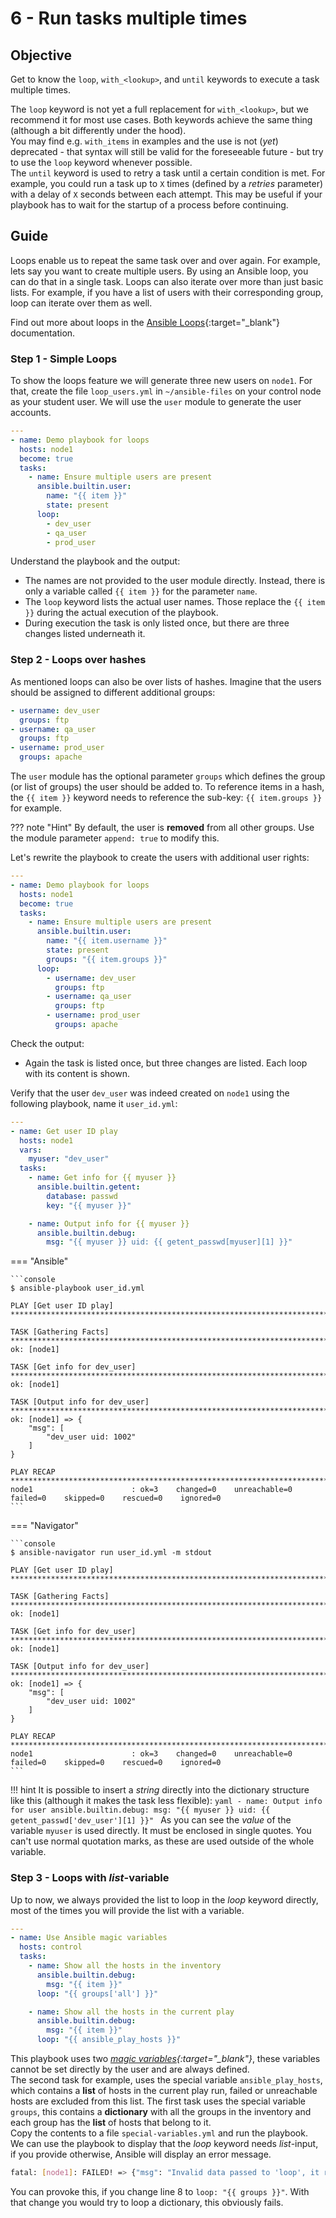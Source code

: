 # 6 - Run tasks multiple times

## Objective

Get to know the `loop`, `with_<lookup>`, and `until` keywords to execute a task multiple times.  

The `loop` keyword is not yet a full replacement for `with_<lookup>`, but we recommend it for most use cases. Both keywords achieve the same thing (although a bit differently under the hood).  
You may find e.g. `with_items` in examples and the use is not (*yet*) deprecated - that syntax will still be valid for the foreseeable future - but try to use the `loop` keyword whenever possible.  
The `until` keyword is used to retry a task until a certain condition is met. For example, you could run a task up to `X` times (defined by a *retries* parameter) with a delay of `X` seconds between each attempt. This may be useful if your playbook has to wait for the startup of a process before continuing.

## Guide

Loops enable us to repeat the same task over and over again. For example, lets say you want to create multiple users. By using an Ansible loop, you can do that in a single task. Loops can also iterate over more than just basic lists. For example, if you have a list of users with their corresponding group, loop can iterate over them as well.  

Find out more about loops in the [Ansible Loops](https://docs.ansible.com/ansible/latest/user_guide/playbooks_loops.html){:target="_blank"} documentation.

### Step 1 - Simple Loops

To show the loops feature we will generate three new users on `node1`. For that, create the file `loop_users.yml` in `~/ansible-files` on your control node as your student user. We will use the `user` module to generate the user accounts.

```yaml
---
- name: Demo playbook for loops
  hosts: node1
  become: true
  tasks:
    - name: Ensure multiple users are present
      ansible.builtin.user:
        name: "{{ item }}"
        state: present
      loop:
        - dev_user
        - qa_user
        - prod_user
```

Understand the playbook and the output:

* The names are not provided to the user module directly. Instead, there is only a variable called `{{ item }}` for the parameter `name`.
* The `loop` keyword lists the actual user names. Those replace the `{{ item }}` during the actual execution of the playbook.
* During execution the task is only listed once, but there are three changes listed underneath it.

### Step 2 - Loops over hashes

As mentioned loops can also be over lists of hashes. Imagine that the users should be assigned to different additional groups:

```yaml
- username: dev_user
  groups: ftp
- username: qa_user
  groups: ftp
- username: prod_user
  groups: apache
```

The `user` module has the optional parameter `groups` which defines the group (or list of groups) the user should be added to. To reference items in a hash, the `{{ item }}` keyword needs to reference the sub-key: `{{ item.groups }}` for example.

??? note "Hint"
    By default, the user is **removed** from all other groups. Use the module parameter `append: true` to modify this.

Let's rewrite the playbook to create the users with additional user rights:

```yaml
---
- name: Demo playbook for loops
  hosts: node1
  become: true
  tasks:
    - name: Ensure multiple users are present
      ansible.builtin.user:
        name: "{{ item.username }}"
        state: present
        groups: "{{ item.groups }}"
      loop:
        - username: dev_user
          groups: ftp
        - username: qa_user
          groups: ftp
        - username: prod_user
          groups: apache

```

Check the output:

* Again the task is listed once, but three changes are listed. Each loop with its content is shown.

Verify that the user `dev_user` was indeed created on `node1` using the following playbook, name it `user_id.yml`:

```yaml
---
- name: Get user ID play
  hosts: node1
  vars:
    myuser: "dev_user"
  tasks:
    - name: Get info for {{ myuser }}
      ansible.builtin.getent:
        database: passwd
        key: "{{ myuser }}"

    - name: Output info for {{ myuser }}
      ansible.builtin.debug:
        msg: "{{ myuser }} uid: {{ getent_passwd[myuser][1] }}"
```

=== "Ansible"

    ```console
    $ ansible-playbook user_id.yml

    PLAY [Get user ID play] ******************************************************************************************

    TASK [Gathering Facts] *******************************************************************************************
    ok: [node1]

    TASK [Get info for dev_user] *****************************************************************************************
    ok: [node1]

    TASK [Output info for dev_user] **************************************************************************************
    ok: [node1] => {
        "msg": [
            "dev_user uid: 1002"
        ]
    }

    PLAY RECAP *******************************************************************************************************
    node1                      : ok=3    changed=0    unreachable=0    failed=0    skipped=0    rescued=0    ignored=0  
    ```

=== "Navigator"

    ```console
    $ ansible-navigator run user_id.yml -m stdout

    PLAY [Get user ID play] ******************************************************************************************

    TASK [Gathering Facts] *******************************************************************************************
    ok: [node1]

    TASK [Get info for dev_user] *****************************************************************************************
    ok: [node1]

    TASK [Output info for dev_user] **************************************************************************************
    ok: [node1] => {
        "msg": [
            "dev_user uid: 1002"
        ]
    }

    PLAY RECAP *******************************************************************************************************
    node1                      : ok=3    changed=0    unreachable=0    failed=0    skipped=0    rescued=0    ignored=0  
    ```

!!! hint
    It is possible to insert a *string* directly into the dictionary structure like this (although it makes the task less flexible):
    ```yaml
    - name: Output info for user
      ansible.builtin.debug:
        msg: "{{ myuser }} uid: {{ getent_passwd['dev_user'][1] }}"
    ```
    As you can see the *value* of the variable `myuser` is used directly. It must be enclosed in single quotes. You can't use normal quotation marks, as these are used outside of the whole variable.

### Step 3 - Loops with *list*-variable

Up to now, we always provided the list to loop in the *loop* keyword directly, most of the times you will provide the list with a variable.

```yaml
---
- name: Use Ansible magic variables
  hosts: control
  tasks:
    - name: Show all the hosts in the inventory
      ansible.builtin.debug:
        msg: "{{ item }}"
      loop: "{{ groups['all'] }}"

    - name: Show all the hosts in the current play
      ansible.builtin.debug:
        msg: "{{ item }}"
      loop: "{{ ansible_play_hosts }}"
```

This playbook uses two *[magic variables](https://docs.ansible.com/ansible/latest/reference_appendices/special_variables.html){:target="_blank"}*, these variables cannot be set directly by the user and are always defined.  
The second task for example, uses the special variable `ansible_play_hosts`, which contains a **list** of hosts in the current play run, failed or unreachable hosts are excluded from this list. The first task uses the special variable `groups`, this contains a **dictionary** with all the groups in the inventory and each group has the **list** of hosts that belong to it.  
Copy the contents to a file `special-variables.yml` and run the playbook.  
We can use the playbook to display that the *loop* keyword needs *list*-input, if you provide otherwise, Ansible will display an error message.

```bash
fatal: [node1]: FAILED! => {"msg": "Invalid data passed to 'loop', it requires a list, got this instead: {'all': ['node1', 'node2', 'node3'], 'ungrouped': [], 'web': ['node1', 'node2', 'node3']}. Hint: If you passed a list/dict of just one element, try adding wantlist=True to your lookup invocation or use q/query instead of lookup."}
```

You can provoke this, if you change line 8 to `loop: "{{ groups }}"`. With that change you would try to loop a dictionary, this obviously fails.
